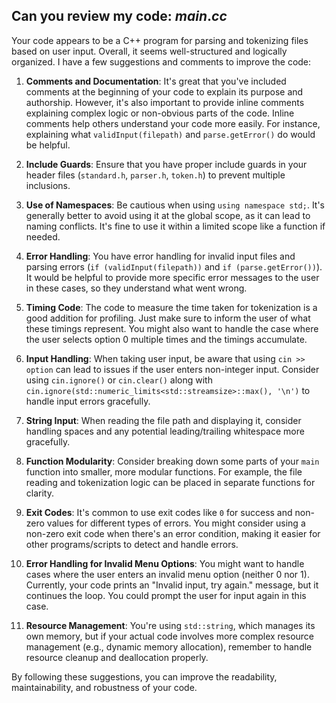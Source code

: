 ## Can you review my code: $main.cc$

Your code appears to be a C++ program for parsing and tokenizing files based on user input. Overall, it seems well-structured and logically organized. I have a few suggestions and comments to improve the code:

1. **Comments and Documentation**:
   It's great that you've included comments at the beginning of your code to explain its purpose and authorship. However, it's also important to provide inline comments explaining complex logic or non-obvious parts of the code. Inline comments help others understand your code more easily. For instance, explaining what `validInput(filepath)` and `parse.getError()` do would be helpful.

2. **Include Guards**:
   Ensure that you have proper include guards in your header files (`standard.h`, `parser.h`, `token.h`) to prevent multiple inclusions.

3. **Use of Namespaces**:
   Be cautious when using `using namespace std;`. It's generally better to avoid using it at the global scope, as it can lead to naming conflicts. It's fine to use it within a limited scope like a function if needed.

4. **Error Handling**:
   You have error handling for invalid input files and parsing errors (`if (validInput(filepath))` and `if (parse.getError())`). It would be helpful to provide more specific error messages to the user in these cases, so they understand what went wrong.

5. **Timing Code**:
   The code to measure the time taken for tokenization is a good addition for profiling. Just make sure to inform the user of what these timings represent. You might also want to handle the case where the user selects option 0 multiple times and the timings accumulate.

6. **Input Handling**:
   When taking user input, be aware that using `cin >> option` can lead to issues if the user enters non-integer input. Consider using `cin.ignore()` or `cin.clear()` along with `cin.ignore(std::numeric_limits<std::streamsize>::max(), '\n')` to handle input errors gracefully.

7. **String Input**:
   When reading the file path and displaying it, consider handling spaces and any potential leading/trailing whitespace more gracefully.

8. **Function Modularity**:
   Consider breaking down some parts of your `main` function into smaller, more modular functions. For example, the file reading and tokenization logic can be placed in separate functions for clarity.

9. **Exit Codes**:
   It's common to use exit codes like `0` for success and non-zero values for different types of errors. You might consider using a non-zero exit code when there's an error condition, making it easier for other programs/scripts to detect and handle errors.

10. **Error Handling for Invalid Menu Options**:
    You might want to handle cases where the user enters an invalid menu option (neither 0 nor 1). Currently, your code prints an "Invalid input, try again." message, but it continues the loop. You could prompt the user for input again in this case.

11. **Resource Management**:
    You're using `std::string`, which manages its own memory, but if your actual code involves more complex resource management (e.g., dynamic memory allocation), remember to handle resource cleanup and deallocation properly.

By following these suggestions, you can improve the readability, maintainability, and robustness of your code.